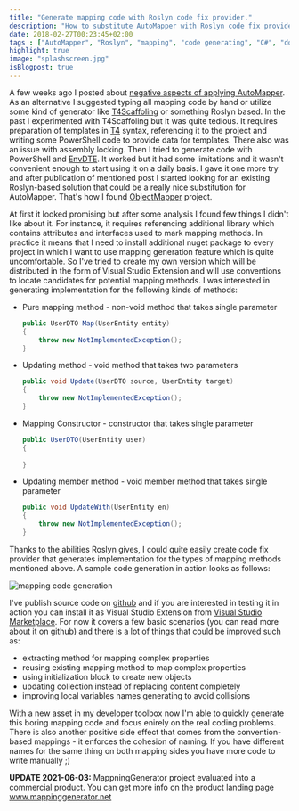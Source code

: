 ```yaml
---
title: "Generate mapping code with Roslyn code fix provider."
description: "How to substitute AutoMapper with Roslyn code fix provider that generates code in design time."
date: 2018-02-27T00:23:45+02:00
tags : ["AutoMapper", "Roslyn", "mapping", "code generating", "C#", "dotnet"]
highlight: true
image: "splashscreen.jpg"
isBlogpost: true
---
```

A few weeks ago I posted about [negative aspects of applying AutoMapper](/post/why-i-dont-use-automapper/). As an alternative I suggested typing all mapping code by hand or utilize some kind of generator like [T4Scaffoling](https://www.nuget.org/packages/T4Scaffolding/) or something Roslyn based. In the past I experimented with T4Scaffoling but it was quite tedious. It requires preparation of templates in [T4](https://msdn.microsoft.com/en-us/library/bb126445.aspx) syntax, referencing it to the project and writing some PowerShell code to provide data for templates. There also was an issue with assembly locking. Then I tried to generate code with PowerShell and [EnvDTE](https://docs.microsoft.com/en-us/dotnet/api/envdte). It worked but it had some limitations and it wasn't convenient enough to start using it on a daily basis. I gave it one more try and after publication of mentioned post I started looking for an existing Roslyn-based solution that could be a really nice substitution for AutoMapper. That's how I found [ObjectMapper](https://github.com/nejcskofic/ObjectMapper) project. 

At first it looked promising but after some analysis I found few things I didn't like about it. For instance, it requires referencing additional library which contains attributes and interfaces used to mark mapping methods. In practice it means that I need to install additional nuget package to every project in which I want to use mapping generation feature which is quite uncomfortable. So I've tried to create my own version which will be distributed in the form of Visual Studio Extension and will use conventions to locate candidates for potential mapping methods. I was interested in generating implementation for the following kinds of methods:

- Pure mapping method - non-void method that takes single parameter

  ```csharp
  public UserDTO Map(UserEntity entity)
  {
      throw new NotImplementedException();
  }
  ```
- Updating method - void method that takes two parameters

  ```csharp
  public void Update(UserDTO source, UserEntity target)
  {
      throw new NotImplementedException();
  }
  ```
- Mapping Constructor - constructor that takes single parameter

  ```csharp
  public UserDTO(UserEntity user)
  {
      
  }
  ```
- Updating member method - void member method that takes single parameter

  ```csharp
  public void UpdateWith(UserEntity en)
  {
      throw new NotImplementedException();
  }
  ```
Thanks to the abilities Roslyn gives, I could quite easily create code fix provider that generates implementation for the types of mapping methods mentioned above. A sample code generation in action looks as follows:

![mapping code generation](https://github.com/cezarypiatek/MappingGenerator/raw/master/doc/pure_mapping_method.gif)

I've publish source code on [github](https://github.com/cezarypiatek/MappingGenerator) and if you are interested in testing it in action you can install it as Visual Studio Extension from [Visual Studio Marketplace](https://marketplace.visualstudio.com/items?itemName=54748ff9-45fc-43c2-8ec5-cf7912bc3b84.mappinggenerator). For now it covers a few basic scenarios (you can read more about it on github) and there is a lot of things that could be improved such as:

- extracting method for mapping complex properties
- reusing existing mapping method to map complex properties
- using initialization block to create new objects
- updating collection instead of replacing content completely
- improving local variables names generating to avoid collisions

With a new asset in my developer toolbox now I'm able to quickly generate this boring mapping code and focus enirely on the real coding problems. There is also another positive side effect that comes from the convention-based mappings - it enforces the cohesion of naming. If you have different names for the same thing on both mapping sides you have more code to write manually ;)

**UPDATE 2021-06-03:** MappningGenerator project evaluated into a commercial product. You can get more info on the product landing page <a data-gtag="ProductPageArticle2" href="https://www.mappinggenerator.net/">www.mappinggenerator.net</a> 